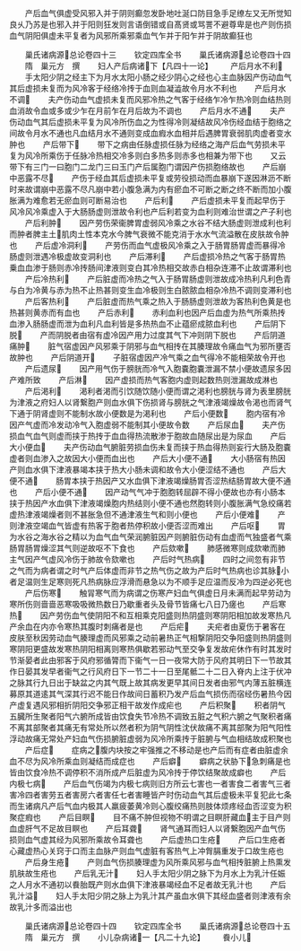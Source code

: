 <!-- { "loadSidebar": true } -->
　　产后血气俱虚受风邪入并于阴则癫忽发卧地吐涎口防目急手足缭左又无所觉知良乆乃苏是也邪入并于阳则狂发则言语倒错或自髙贤或骂詈不避尊卑是也产则伤损血气阴阳俱虚未平复者为风邪所乘邪乘血气乍并于阳乍并于阴故癫狂也












　　巢氏诸病源总论卷四十三
　　钦定四库全书
　　巢氏诸病源总论卷四十四
　　隋　巢元方　撰
　　妇人产后病诸下【凡四十一论】
　　产后月水不利
　　手太阳少阴之经主下为月水太阳小肠之经少阴心之经也心主血脉因产伤动血气其后虚损未复而为风冷客于经络冷抟于血则血凝澁故令月水不利也
　　产后月水不调
　　夫产伤动血气虚损未复而风邪冷热之气客于经络乍冷乍热冷则血结热则血消故令血或多或少乍在月前乍在月后故为不调也
　　产后月水不通
　　夫产伤动血气其后虚损未平复为风冷所伤血之为性得冷则凝结故风冷伤经血结于胞络之间故令月水不通也凡血结月水不通则变成血瘕水血相并后遇脾胃衰弱肌肉虚者变水肿也
　　产后带下
　　带下之病由任脉虚损任脉为经络之海产后血气劳损未平复为风冷所乘伤于任脉冷热相交冷多则白多热多则赤多也相兼为带下也
　　又云带下有三门一曰胞门二龙门三曰玉门产后属胞门谓因产伤损胞络故也
　　产后崩中恶露不尽
　　产伤于经血其后虚损未平复或劳役损动而血暴崩下遂因淋沥不断时来故谓崩中恶露不尽凡崩中若小腹急满为内有瘀血不可断之断之终不断而加小腹胀满为难愈若无瘀血则可断易治也
　　产后利
　　产后虚损未平复而起早伤于风冷风冷乘虚入于大肠肠虚则泄故令利也产后利若变为血利则难治世谓之产子利也
　　产后利肿
　　因产劳伤荣衞脾胃虚弱风冷乘之水谷不结大肠虚则泄成利也利而肿者脾主土肌肉土性本克水今脾气衰微不能克消于水水气流溢散在皮肤故令肿也
　　产后虚冷洞利
　　产劳伤而血气虚极风冷乘之入于肠胃肠胃虚而暴得冷肠虚则泄遇冷极虚故变洞利也
　　产后滞利
　　产后虚损冷热之气客于肠胃热乗血血渗于肠则赤冷抟肠间津液则变白其冷热相交故赤白相杂连滞不止故谓滞利也
　　产后冷热利
　　产后脏虚而冷热之气入于肠胃肠虚则泄故成冷热利凡利色青与白为冷黄与赤为热不止热甚则变生血冷极则生白脓脓血相杂冷热不调则变滞利也
　　产后客热利
　　产后脏虚而热气乘之热入于肠肠虚则泄故为客热利色黄是也热甚则黄赤而有血也
　　产后赤利
　　赤利血利也因产后血虚为热气所乘热抟血渗入肠肠虚而泄为血利凡血利皆是多热热血不止蕴瘀成脓血利也
　　产后阴下脱
　　产而阴脱者由宿有虚冷因产用力过度其气下冲则阴下脱也
　　产后阴道痛肿
　　脏气宿虚因产风邪乘于阴邪与血气相抟在其腠理故令痛血气为邪所壅否故肿也
　　产后阴道开
　　子脏宿虚因产冷气乘之血气得冷不能相荣故令开也
　　产后遗尿
　　因产用气伤于膀胱而冷气入胞嚢胞嚢泄漏不禁小便故遗尿多因产难所致
　　产后淋
　　因产虚损而热气客胞内虚则起数热则泄漏故成淋也
　　产后渇利
　　渇利者渇而引饮随饮随小便而谓之渇利也膀胱与肾为表里膀胱为津液之府妇人以肾繋胞产则血水俱下伤损肾与膀胱之气津液竭燥故令渇也而肾气下通于阴肾虚则不能制水故小便数是为渇利也
　　产后小便数
　　胞内宿有冷因产气虚而冷发动冷气入胞虚弱不能制其小便故令数
　　产后尿血
　　夫产伤损血气血气则虚而挟于热抟于血血得热流散渗于胞故血随尿出是为尿血
　　产后大小便血
　　夫产伤动血气腑脏劳损血伤未复而挟于热血得热则妄行大肠及胞嚢虚者则血渗入之故因大小便而血出也
　　产后大小便不通
　　大小肠宿有热因产则血水俱下津液暴竭本挟于热大小肠未调和故令大小便涩结不通也
　　产后大便不通
　　肠胃本挟于热因产又水血俱下津液竭燥肠胃否涩热结肠胃故大便不通也
　　产后小便不通
　　因产动气气冲于胞胞转屈辟不得小便故也亦有小肠本挟于热因产水血俱下津液竭燥胞内热结则小便不通也然胞转则小腹胀满气急绞痛若虚热津液竭燥者则不甚胀急但不通津液生气和则小便也
　　产后小便难
　　产则津液空竭血气皆虚有热客于胞者热停积故小便否涩而难出
　　产后呕
　　胃为水谷之海水谷之精以为血气血气荣润腑脏因产则腑脏伤动有血虚而气独盛者气乘肠胃肠胃燥涩其气则逆故呕不下食也
　　产后欬嗽
　　肺感微寒则成欬嗽而肺主气因产气虚风冷伤于肺故令欬嗽也
　　产后时气热病
　　四时之间忽有非节之气而为病者谓之时气产后体虚而非节之热气伤之故为产后时气热病也诊其脉小者足温则生足寒则死凡热病脉应浮滑而悬急以为不顺手足应温而反冷为四逆必死也
　　产后伤寒
　　触冐寒气而为病谓之伤寒产妇血气俱虚日月未满而起早劳动为寒所伤则啬啬恶寒吸吸微热数日乃歇重者头及骨节皆痛七八日乃瘥也
　　产后寒热
　　因产劳伤血气使阴阳不和互相乘克阳盛则热阴盛则寒阴阳相加故发寒热凡产余血在内亦令寒热其腹时刺痛者是也
　　产后疟
　　夫疟者由夏伤于暑客在皮肤至秋因劳动血气腠理虚而风邪乘之动前暑热正气相撃阴阳交争阳盛则热阴盛则寒阴阳更盛故发寒热阴阳相离则寒热俱歇若邪动气至交争复发故疟休作有时其发时节渐晏者此由邪客于风府邪循膂而下衞气一日一夜常大防于风府其明日下一节故其作日晏其发早者衞气之行风府日下一节二十一日至尾骶二十二日入脊内上注于伏冲之脉其行九日出于缺盆之内其气既上故其病发更早其间日发者由邪气内薄五脏横连募原其道逺其气深其行迟不能日作故间日蓄积乃发产后血气损伤而宿经伤暑热今因产虚复遇风邪相折阴阳交争邪正相干故发作成疟也
　　产后积聚
　　积者阴气五臓所生聚者阳气六腑所成皆由饮食失节冷热不调致五脏之气积六腑之气聚积者痛不离其部聚者其痛无有常处所以然者积为阴气阴性沈伏故痛不离其部聚为阳气阳性浮动故痛无常处产妇血气伤损腑脏虚弱为风冷所乘抟于脏腑与气血相结故成积聚也
　　产后症
　　症病之腹内块按之牢强推之不移动是也产后而有症者由脏虚余血不尽为风冷所乘血则凝结而成症也
　　产后癖
　　癖病之状胁下急刺痛是也皆由饮食冷热不调停积不消所成产后脏虚为风冷抟于停饮结聚故成癖也
　　产后内极七病
　　产后血气伤竭为内极七病则旧方所云七害也一者害食二者害气三者害冷四者害劳五者害房六者害任七者害睡皆产时伤动血气其后虚极未平复犯此七条而生诸病凡产后气血内极其人羸疲萎黄冷则心腹绞痛热则肢体烦疼经血否涩变为积聚症瘕也
　　产后目瞑
　　目不痛不肿但视物不明谓之目瞑肝藏血主于目产则血虚肝气不足故目瞑也
　　产后耳聋
　　肾气通耳而妇人以肾繋胞因产血气伤损则血气虚其经为风邪所乘故令耳聋也
　　产后虚热口生疮
　　产后口生疮者心藏虚热心关窍于口而主血脉产则血气虚脏有客热气上冲胷膈重发于口故生疮也
　　产后身生疮
　　产则血气伤损腠理虚为风所乘风邪与血气相抟脏腑上热熏发肌肤故生疮也
　　产后乳无汁
　　妇人手太阳少阴之脉下为月水上为乳汁任娠之人月水不通初以飬胎既产则水血俱下津液暴竭经血不足者故无乳汁也
　　产后乳汁溢
　　妇人手太阳少阴之脉上为乳汁其产虽血水俱下其经血盛者则津液有余故乳汁多而溢出也




　　巢氏诸病源总论卷四十四
　　钦定四库全书
　　巢氏诸病源总论卷四十五
　　隋　巢元方　撰
　　小儿杂病诸一【凡二十九论】
　　飬小儿
